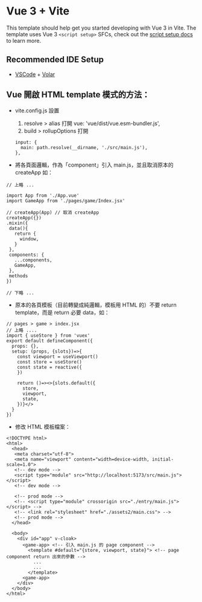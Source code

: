 # Vue 3 + Vite

This template should help get you started developing with Vue 3 in Vite. The template uses Vue 3 `<script setup>` SFCs, check out the [script setup docs](https://v3.vuejs.org/api/sfc-script-setup.html#sfc-script-setup) to learn more.

## Recommended IDE Setup

- [VSCode](https://code.visualstudio.com/) + [Volar](https://marketplace.visualstudio.com/items?itemName=johnsoncodehk.volar)


## Vue 開啟 HTML template 模式的方法：
+ vite.config.js 設置
  1. resolve > alias 打開 vue: 'vue/dist/vue.esm-bundler.js',
  2. build > rollupOptions 打開 
  ```
  input: {
    main: path.resolve(__dirname, './src/main.js'),
  },
  ```
  
 + 將各頁面邏輯，作為「component」引入 main.js，並且取消原本的 createApp 如：
 ```
 // 上略 ...
 
 import App from './App.vue'
 import GameApp from './pages/game/Index.jsx'
 
 // createApp(App) // 取消 createApp
createApp({})
.mixin({
  data(){
    return {
      window,
    }
  },
  components: {
    ...components,
    GameApp,
  },
  methods
})

// 下略 ...
```

+ 原本的各頁模板（目前轉變成純邏輯，模板用 HTML 的）不要 return template，而是 return 必要 data，如：
```
// pages > game > index.jsx
// 上略 ....
import { useStore } from 'vuex'
export default defineComponent({
  props: {},
  setup: (props, {slots})=>{
    const viewport = useViewport()
    const store = useStore()
    const state = reactive({
    })

    return ()=><>{slots.default({
      store,
      viewport,
      state,
    })}</>
  }
})
```

+ 修改 HTML 模板檔案：
```
<!DOCTYPE html>
<html>
  <head>
   <meta charset="utf-8">
   <meta name="viewport" content="width=device-width, initial-scale=1.0">
   <!-- dev mode -->
   <script type="module" src="http://localhost:5173/src/main.js"></script>
   <!-- dev mode -->
   
   <!-- prod mode -->
   <!-- <script type="module" crossorigin src="./entry/main.js"></script> -->
   <!-- <link rel="stylesheet" href="./assets2/main.css"> -->
   <!-- prod mode -->
  </head>
  
  <body>
    <div id="app" v-cloak>
      <game-app> <!-- 引入 main.js 的 page component -->
        <template #default="{store, viewport, state}"> <!-- page component return 出來的參數 -->
          ...
          ...
        </template>
      <game-app>
    </div>
  </body>
</html>
```
